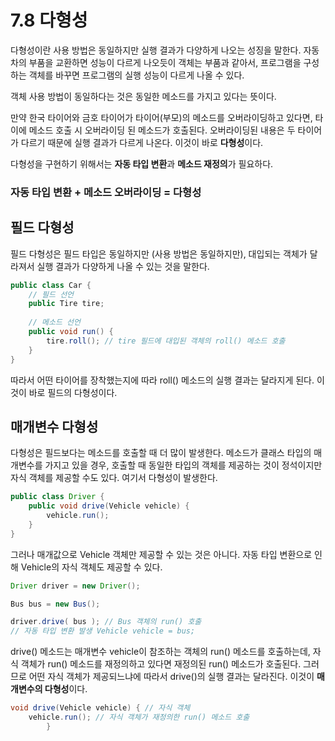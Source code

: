 # 7.8 다형성

다형성이란 사용 방법은 동일하지만 실행 결과가 다양하게 나오는 성징을 말한다. 자동차의 부품을 교환하면 성능이 다르게 나오듯이 
객체는 부품과 같아서, 프로그램을 구성하는 객체를 바꾸면 프로그램의 실행 성능이 다르게 나올 수 있다.

객체 사용 방법이 동일하다는 것은 동일한 메소드를 가지고 있다는 뜻이다.

만약 한국 타이어와 금호 타이어가 타이어(부모)의 메소드를 오버라이딩하고 있다면, 타이에 메소드 호출 시 오버라이딩 된
메소드가 호출된다. 오버라이딩된 내용은 두 타이어가 다르기 때문에 실행 결과가 다르게 나온다. 이것이 바로 **다형성**이다.

다형성을 구현하기 위해서는 **자동 타입 변환**과 **메소드 재정의**가 필요하다. 

### 자동 타입 변환 + 메소드 오버라이딩 = 다형성 

## 필드 다형성
필드 다형성은 필드 타입은 동일하지만 (사용 방법은 동일하지만), 대입되는 객체가 달라져서 실행 결과가 다양하게 나올 수 있는 것을 말한다.

```java
public class Car {
    // 필드 선언
    public Tire tire;
    
    // 메소드 선언
    public void run() {
        tire.roll(); // tire 필드에 대입된 객체의 roll() 메소드 호출 
    }
}

```
따라서 어떤 타이어를 장착했는지에 따라 roll() 메소드의 실행 결과는 달라지게 된다. 이것이 바로 필드의 다형성이다.

## 매개변수 다형성
다형성은 필드보다는 메소드를 호출할 때 더 많이 발생한다. 메소드가 클래스 타입의 매개변수를 가지고 있을 경우,
호출할 때 동일한 타입의 객체를 제공하는 것이 정석이지만 자식 객체를 제공할 수도 있다. 여기서 다형성이 발생한다.
```java
public class Driver {
    public void drive(Vehicle vehicle) {
        vehicle.run();
    }
}
```
그러나 매개값으로 Vehicle 객체만 제공할 수 있는 것은 아니다. 자동 타입 변환으로 인해 Vehicle의 자식 객체도 제공할 수 있다.
```java
Driver driver = new Driver();

Bus bus = new Bus();

driver.drive( bus ); // Bus 객체의 run() 호출 
// 자동 타입 변환 발생 Vehicle vehicle = bus;
```
drive() 메소드는 매개변수 vehicle이 참조하는 객체의 run() 메소드를 호출하는데, 자식 객체가 run() 메소드를 재정의하고 있다면
재정의된 run() 메소드가 호출된다. 그러므로 어떤 자식 객체가 제공되느냐에 따라서 drive()의 실행 결과는 달라진다. 이것이 **매개변수의 다형성**이다.
```java
void drive(Vehicle vehicle) { // 자식 객체 
    vehicle.run(); // 자식 객체가 재정의한 run() 메소드 호출 
        }
```